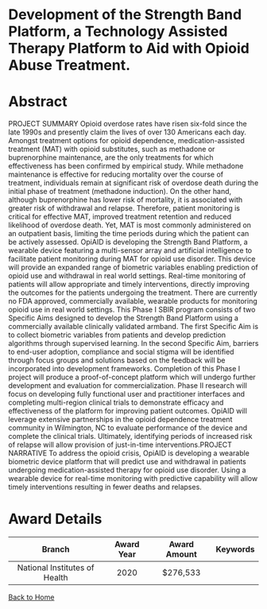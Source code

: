 
Development of the Strength Band Platform, a Technology Assisted Therapy Platform to Aid with Opioid Abuse Treatment.
=====================================================================================================================

# Abstract


PROJECT SUMMARY
Opioid overdose rates have risen six-fold since the late 1990s and presently claim the lives of over 130
Americans each day. Amongst treatment options for opioid dependence, medication-assisted treatment (MAT)
with opioid substitutes, such as methadone or buprenorphine maintenance, are the only treatments for which
effectiveness has been confirmed by empirical study. While methadone maintenance is effective for reducing
mortality over the course of treatment, individuals remain at significant risk of overdose death during the initial
phase of treatment (methadone induction). On the other hand, although buprenorphine has lower risk of
mortality, it is associated with greater risk of withdrawal and relapse. Therefore, patient monitoring is critical for
effective MAT, improved treatment retention and reduced likelihood of overdose death. Yet, MAT is most
commonly administered on an outpatient basis, limiting the time periods during which the patient can be actively
assessed. OpiAID is developing the Strength Band Platform, a wearable device featuring a multi-sensor array
and artificial intelligence to facilitate patient monitoring during MAT for opioid use disorder. This device will
provide an expanded range of biometric variables enabling prediction of opioid use and withdrawal in real world
settings. Real-time monitoring of patients will allow appropriate and timely interventions, directly improving the
outcomes for the patients undergoing the treatment. There are currently no FDA approved, commercially
available, wearable products for monitoring opioid use in real world settings. This Phase I SBIR program consists
of two Specific Aims designed to develop the Strength Band Platform using a commercially available clinically
validated armband. The first Specific Aim is to collect biometric variables from patients and develop prediction
algorithms through supervised learning. In the second Specific Aim, barriers to end-user adoption, compliance
and social stigma will be identified through focus groups and solutions based on the feedback will be incorporated
into development frameworks. Completion of this Phase I project will produce a proof-of-concept platform which
will undergo further development and evaluation for commercialization. Phase II research will focus on
developing fully functional user and practitioner interfaces and completing multi-region clinical trials to
demonstrate efficacy and effectiveness of the platform for improving patient outcomes. OpiAID will leverage
extensive partnerships in the opioid dependence treatment community in Wilmington, NC to evaluate
performance of the device and complete the clinical trials. Ultimately, identifying periods of increased risk of
relapse will allow provision of just-in-time interventions.PROJECT NARRATIVE
To address the opioid crisis, OpiAID is developing a wearable biometric device platform that will predict use
and withdrawal in patients undergoing medication-assisted therapy for opioid use disorder. Using a wearable
device for real-time monitoring with predictive capability will allow timely interventions resulting in fewer deaths
and relapses.  

# Award Details

|Branch|Award Year|Award Amount|Keywords|
| :---: | :---: | :---: | :---: |
|National Institutes of Health|2020|$276,533||
  
  


[Back to Home](https://github.com/chrischow/dod_sbir_awards/JH/#2412)